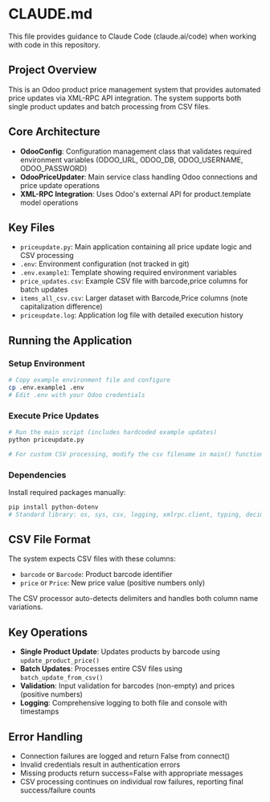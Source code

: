 # CLAUDE.md

This file provides guidance to Claude Code (claude.ai/code) when working with code in this repository.

## Project Overview

This is an Odoo product price management system that provides automated price updates via XML-RPC API integration. The system supports both single product updates and batch processing from CSV files.

## Core Architecture

- **OdooConfig**: Configuration management class that validates required environment variables (ODOO_URL, ODOO_DB, ODOO_USERNAME, ODOO_PASSWORD)
- **OdooPriceUpdater**: Main service class handling Odoo connections and price update operations
- **XML-RPC Integration**: Uses Odoo's external API for product.template model operations

## Key Files

- `priceupdate.py`: Main application containing all price update logic and CSV processing
- `.env`: Environment configuration (not tracked in git)
- `.env.example1`: Template showing required environment variables
- `price_updates.csv`: Example CSV file with barcode,price columns for batch updates
- `items_all_csv.csv`: Larger dataset with Barcode,Price columns (note capitalization difference)
- `priceupdate.log`: Application log file with detailed execution history

## Running the Application

### Setup Environment
```bash
# Copy example environment file and configure
cp .env.example1 .env
# Edit .env with your Odoo credentials
```

### Execute Price Updates
```bash
# Run the main script (includes hardcoded example updates)
python priceupdate.py

# For custom CSV processing, modify the csv filename in main() function
```

### Dependencies
Install required packages manually:
```bash
pip install python-dotenv
# Standard library: os, sys, csv, logging, xmlrpc.client, typing, decimal
```

## CSV File Format

The system expects CSV files with these columns:
- `barcode` or `Barcode`: Product barcode identifier
- `price` or `Price`: New price value (positive numbers only)

The CSV processor auto-detects delimiters and handles both column name variations.

## Key Operations

- **Single Product Update**: Updates products by barcode using `update_product_price()`
- **Batch Updates**: Processes entire CSV files using `batch_update_from_csv()`
- **Validation**: Input validation for barcodes (non-empty) and prices (positive numbers)
- **Logging**: Comprehensive logging to both file and console with timestamps

## Error Handling

- Connection failures are logged and return False from connect()
- Invalid credentials result in authentication errors
- Missing products return success=False with appropriate messages
- CSV processing continues on individual row failures, reporting final success/failure counts